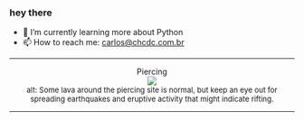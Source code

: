 ### hey there 

- :seedling: I’m currently learning more about Python
- :mailbox: How to reach me: carlos@chcdc.com.br


---


<!-- xkcd -->
<p align="center">Piercing</br><img src=https://imgs.xkcd.com/comics/piercing.png></br><font size =2>alt: Some lava around the piercing site is normal, but keep an eye out for spreading earthquakes and eruptive activity that might indicate rifting.</br></font></p></table></p> 


<!-- xkcd -->
---
